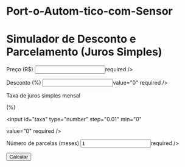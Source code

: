 # Port-o-Autom-tico-com-Sensor
<!DOCTYPE html>
<html lang="pt-br">
<head>
<meta charset="UTF-8" />
<meta name="viewport" content="width=device-width, initial-scale=1"
/>
<title>Simulador de Desconto e Parcelamento</title>
<link rel="stylesheet" href="style.css" />
</head>
<body>
<main class="container">
<h1>Simulador de Desconto e Parcelamento (Juros Simples)</h1>

<form id="form">
<div class="campo">
<label for="preco">Preço (R$)</label>
<input id="preco" type="number" step="0.01" min="0"

required />
</div>

<div class="campo">
<label for="desconto">Desconto (%)</label>
<input id="desconto" type="number" step="0.01" min="0"

value="0" required />
</div>
<div class="campo">
<label for="taxa">Taxa de juros simples mensal

(%)</label>

<input id="taxa" type="number" step="0.01" min="0"

value="0" required />
</div>

<div class="campo">
<label for="parcelas">Número de parcelas (meses)</label>
<input id="parcelas" type="number" min="1" value="1"

required />
</div>

<button type="submit">Calcular</button>
<p id="erro" class="erro" aria-live="polite"></p>
</form>

<section class="resultados" id="resultados" hidden>
<h2>Resultados</h2>
<ul>
<li><strong>Preço com desconto:</strong> <span

id="precoComDesconto">—</span></li>

<li><strong>Valor da parcela:</strong> <span

id="valorParcela">—</span></li>

<li><strong>Total a pagar:</strong> <span

id="totalPagar">—</span></li>

<li><strong>Economia com desconto:</strong> <span

id="economia">—</span></li>

</ul>
</section>

<section id="tabelaSecao" hidden>
<h2>Tabela de Parcelas (Juros Simples)</h2>
<table id="tabela">
<thead>
<tr>
<th>Mês</th>
<th>Parcela (R$)</th>
<th>Juros do mês (R$)</th>
<th>Amortização (R$)</th>
<th>Principal restante (R$)</th>
</tr>
</thead>
<tbody></tbody>
</table>
</section>
</main>

<script src="script.js"></script>
</body>
</html>